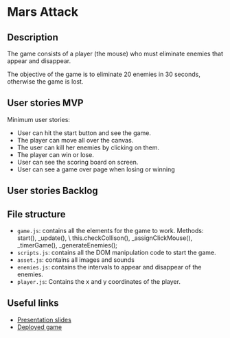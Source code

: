# Mars Attack

<!-- When you finish, add a nice screenshot of your game -->
<!--[<img src="./img/page.png">]()-->

## Description

The game consists of a player (the mouse) who must eliminate enemies that appear and disappear.

The objective of the game is to eliminate 20 enemies in 30 seconds, otherwise the game is lost.

## User stories MVP

Minimum user stories:

- User can hit the start button and see the game.
- The player can move all over the canvas.
- The user can kill her enemies by clicking on them.
- The player can win or lose.
- User can see the scoring board on screen.
- User can see a game over page when losing or winning

## User stories Backlog


## File structure

- <code>game.js</code>: contains all the elements for the game to work. Methods: start(), \_update(), \ this.checkCollison(), \_assignClickMouse(), \_timerGame(), \_generateEnemies(); 
- <code>scripts.js</code>: contains all the DOM manipulation code to start the game.
- <code>asset.js</code>: contains all images and sounds
- <code>enemies.js</code>: contains the intervals to appear and disappear of the enemies.
- <code>player.js</code>: Contains the x and y coordinates of the player.

## Useful links

<!-- When you finish, add these links and commit -->

- [Presentation slides]()
- [Deployed game]()
